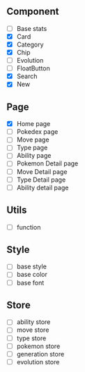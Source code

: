 ## Component
- [ ] Base stats
- [x] Card
- [x] Category
- [x] Chip
- [ ] Evolution
- [ ] FloatButton
- [x] Search
- [x] New

## Page
- [x] Home page
- [ ] Pokedex page
- [ ] Move page
- [ ] Type page
- [ ] Ability page
- [ ] Pokemon Detail page
- [ ] Move Detail page
- [ ] Type Detail page
- [ ] Ability detail page

## Utils
- [ ] function 

## Style
- [ ] base style
- [ ] base color
- [ ] base font

## Store
- [ ] ability store
- [ ] move store
- [ ] type store
- [ ] pokemon store
- [ ] generation store
- [ ] evolution store